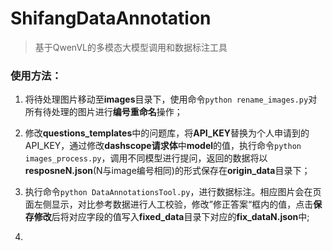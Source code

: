 # ShifangDataAnnotation

> 基于QwenVL的多模态大模型调用和数据标注工具

### 使用方法：

1. 将待处理图片移动至**images**目录下，使用命令`python rename_images.py`对所有待处理的图片进行**编号重命名**操作；
2. 修改**questions_templates**中的问题库，将**API_KEY**替换为个人申请到的API_KEY，通过修改**dashscope请求体**中**model**的值，执行命令`python images_process.py`，调用不同模型进行提问，返回的数据将以**resposneN.json**(N与image编号相同)的形式保存在**origin_data**目录下；

3. 执行命令`python DataAnnotationsTool.py`，进行数据标注。相应图片会在页面左侧显示，对比参考数据进行人工校验，修改”修正答案“框内的值，点击**保存修改**后将对应字段的值写入**fixed_data**目录下对应的**fix_dataN.json**中;
4. 

